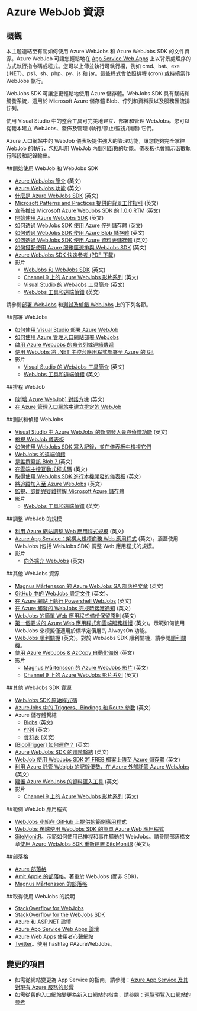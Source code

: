 <properties 
	pageTitle="Azure WebJob 資源" 
	description="了解如何使用 Azure WebJobs 和 Azure WebJobs SDK 的建議資源。" 
	services="app-service\web" 
	documentationCenter=".net" 
	authors="tdykstra" 
	manager="wpickett" 
	editor="jimbe"/>

<tags 
	ms.service="app-service-web" 
	ms.workload="web" 
	ms.tgt_pltfrm="na" 
	ms.devlang="na" 
	ms.topic="article" 
	ms.date="04/03/2015" 
	ms.author="tdykstra"/>

# Azure WebJob 資源

## 概觀

本主題連結至有關如何使用 Azure WebJobs 和 Azure WebJobs SDK 的文件資源。Azure WebJob 可讓您輕鬆地在 [App Service Web Apps](http://go.microsoft.com/fwlink/?LinkId=529714) 上以背景處理序的方式執行指令碼或程式。您可以上傳並執行可執行檔，例如 cmd、bat、exe (.NET)、ps1、sh、php、py、js 和 jar。這些程式會依照排程 (cron) 或持續當作 WebJobs 執行。

WebJobs SDK 可讓您更輕鬆地使用 Azure 儲存體。WebJobs SDK 具有繫結和觸發系統，適用於 Microsoft Azure 儲存體 Blob、佇列和資料表以及服務匯流排佇列。

使用 Visual Studio 中的整合工具可完美地建立、部署和管理 WebJobs。您可以從範本建立 WebJobs、發佈及管理 (執行/停止/監視/偵錯) 它們。

Azure 入口網站中的 WebJob 儀表板提供強大的管理功能，讓您能夠完全掌控 WebJob 的執行，包括叫用 WebJob 內個別函數的功能。儀表板也會顯示函數執行階段和記錄輸出。

##<a name="getstarted"></a>開始使用 WebJob 和 WebJobs SDK

* [Azure WebJobs 簡介](http://www.hanselman.com/blog/IntroducingWindowsAzureWebJobs.aspx) (英文)
* [Azure WebJobs 功能](/blog/2014/10/22/webjobs-goes-into-full-production/) (英文)
* [什麼是 Azure WebJobs SDK](websites-dotnet-webjobs-sdk.md) (英文)
* [Microsoft Patterns and Practices 提供的背景工作指引](https://github.com/mspnp/azure-guidance/blob/master/Background-Jobs.md) (英文)
* [宣佈推出 Microsoft Azure WebJobs SDK 的 1.0.0 RTM](/blog/2014/10/25/announcing-the-1-0-0-rtm-of-microsoft-azure-webjobs-sdk/) (英文)
* [開始使用 Azure WebJobs SDK](websites-dotnet-webjobs-sdk-get-started.md) (英文)
* [如何透過 WebJobs SDK 使用 Azure 佇列儲存體](websites-dotnet-webjobs-sdk-storage-queues-how-to.md) (英文)
* [如何透過 WebJobs SDK 使用 Azure Blob 儲存體](websites-dotnet-webjobs-sdk-storage-blobs-how-to.md) (英文)
* [如何透過 WebJobs SDK 使用 Azure 資料表儲存體](websites-dotnet-webjobs-sdk-storage-tables-how-to.md) (英文)
* [如何搭配使用 Azure 服務匯流排與 WebJobs SDK](websites-dotnet-webjobs-sdk-service-bus.md) (英文)
* [Azure WebJobs SDK 快速參考 (PDF 下載)](http://go.microsoft.com/fwlink/?LinkID=524028&clcid=0x409)
* 影片
	* [WebJobs 和 WebJobs SDK](http://channel9.msdn.com/Shows/Cloud+Cover/Episode-153-WebJobs-with-Pranav-Rastogi?utm_source=dlvr.it&utm_medium=twitter) (英文)
	* [Channel 9 上的 Azure WebJobs 影片系列](http://channel9.msdn.com/Tags/azurefridaywebjobs) (英文)
	* [Visual Studio 的 WebJobs 工具簡介](http://channel9.msdn.com/Shows/Web+Camps+TV/Introducing-WebJobs-Tooling-for-Visual-Studio-with-Brady-Gaster) (英文) 
	* [WebJobs 工具和遠端偵錯](http://channel9.msdn.com/Shows/Web+Camps+TV/WebJobs-GA-Series-Episode-1-WebJobs-Tooling-with-Brady-Gaster) (英文)

請參閱[部署 WebJobs](#deploy) 和[測試及偵錯 WebJobs](#debug) 上的下列各節。

##<a name="deploy"></a>部署 WebJobs

* [如何使用 Visual Studio 部署 Azure WebJob](websites-dotnet-deploy-webjobs.md)
* [如何使用 Azure 管理入口網站部署 WebJobs](web-sites-create-web-jobs.md)
* [啟用 Azure WebJobs 的命令列或連續傳遞](http://azure.microsoft.com/blog/2014/08/18/enabling-command-line-or-continuous-delivery-of-azure-webjobs/)
* [使用 WebJobs 將 .NET 主控台應用程式部署至 Azure 的 Git](http://blog.amitapple.com/post/73574681678/git-deploy-console-app/) 
* 影片
	* [Visual Studio 的 WebJobs 工具簡介](http://channel9.msdn.com/Shows/Web+Camps+TV/Introducing-WebJobs-Tooling-for-Visual-Studio-with-Brady-Gaster) (英文) 
	* [WebJobs 工具和遠端偵錯](http://channel9.msdn.com/Shows/Web+Camps+TV/WebJobs-GA-Series-Episode-1-WebJobs-Tooling-with-Brady-Gaster) (英文) 

##<a name="schedule"></a>排程 WebJob

* [[新增 Azure WebJob] 對話方塊](websites-dotnet-deploy-webjobs.md#configure) (英文)
* [在 Azure 管理入口網站中建立排定的 WebJob](web-sites-create-web-jobs.md#CreateScheduled)

##<a name="debug"></a>測試和偵錯 WebJobs

* [Visual Studio 中 Azure WebJobs 的新開發人員與偵錯功能](http://blogs.msdn.com/b/webdev/archive/2014/11/12/new-developer-and-debugging-features-for-azure-webjobs-in-visual-studio.aspx) (英文)
* [檢視 WebJob 儀表板](websites-dotnet-webjobs-sdk-get-started.md#view-the-webjobs-sdk-dashboard)
* [如何使用 WebJobs SDK 寫入記錄，並在儀表板中檢視它們](websites-dotnet-webjobs-sdk-storage-queues-how-to.md#logs)
* [WebJobs 的遠端偵錯](web-sites-dotnet-troubleshoot-visual-studio.md#remotedebugwj)
* [是誰撰寫該 Blob？](http://blogs.msdn.com/b/jmstall/archive/2014/02/19/who-wrote-that-blob.aspx)(英文) 
* [在雲端主控互動式程式碼](http://blogs.msdn.com/b/jmstall/archive/2014/04/26/hosting-interactive-code-in-the-cloud.aspx) (英文)
* [取得使用 WebJobs SDK 進行本機開發的儀表板](http://blogs.msdn.com/b/jmstall/archive/2014/01/27/getting-a-dashboard-for-local-development-with-the-webjobs-sdk.aspx) (英文)
* [將追蹤加入至 Azure WebJobs](http://blogs.msdn.com/b/mcsuksoldev/archive/2014/09/04/adding-trace-to-azure-web-sites-and-web-jobs.aspx) (英文)
* [監視、診斷與疑難排解 Microsoft Azure 儲存體](../storage-monitoring-diagnosing-troubleshooting/)
* 影片
	* [WebJobs 工具和遠端偵錯](http://channel9.msdn.com/Shows/Web+Camps+TV/WebJobs-GA-Series-Episode-1-WebJobs-Tooling-with-Brady-Gaster) (英文) 

##<a name="scale"></a>調整 WebJob 的規模

* [利用 Azure 網站調整 Web 應用程式規模](http://msdn.microsoft.com/magazine/dn786914.aspx) (英文)
* [Azure App Service：架構大規模商務 Web 應用程式](https://channel9.msdn.com/Events/Build/2014/3-626) (英文)。涵蓋使用 WebJobs (包括 WebJobs SDK) 調整 Web 應用程式的規模。
* 影片
	* [向外擴充 WebJobs](http://channel9.msdn.com/Shows/Azure-Friday/Azure-WebJobs-105-Scaling-out-Web-Jobs) (英文)

##<a name="additional"></a>其他 WebJobs 資源

* [Magnus Mårtensson 的 Azure WebJobs GA 部落格文章](http://magnusmartensson.com/azure-webjobs-ga) (英文)
* [GitHub 中的 WebJobs 設定文件](https://github.com/projectkudu/kudu/wiki/Web-jobs) (英文)。
* [在 Azure 網站上執行 Powershell WebJobs](http://blogs.msdn.com/b/nicktrog/archive/2014/01/22/running-powershell-web-jobs-on-azure-websites.aspx) (英文)
* [在 Azure 觸發的 WebJobs 完成時接獲通知](http://blog.amitapple.com/post/2014/03/webjobs-notification/) (英文)
* [WebJobs 的簡單 Web 應用程式備份保留原則](http://azure.microsoft.com/blog/2014/04/28/simple-web-site-backup-retention-policy-with-webjobs/) (英文)
* [第一個要求的 Azure Web 應用程式和雲端服務緩慢](http://wp.sjkp.dk/windows-azure-websites-and-cloud-services-slow-on-first-request/) (英文)。示範如何使用 WebJobs 來模擬僅適用於標準定價層的 AlwaysOn 功能。
* [WebJobs 順利關機](http://blog.amitapple.com/post/2014/05/webjobs-graceful-shutdown/#.U72Il_5OWUl) (英文)。對於 WebJobs SDK 順利關機，請參閱[順利關機](websites-dotnet-webjobs-sdk-storage-queues-how-to.md#graceful)。
* [使用 Azure WebJobs & AzCopy 自動化備份](http://markjbrown.com/azure-webjobs-azcopy/) (英文)
* 影片
	* [Magnus Mårtensson 的 Azure WebJobs 影片](https://www.youtube.com/playlist?list=PLqp1ZOYYUSd81yEzMYLTw8cz91wx_LU9r) (英文)
	* [Channel 9 上的 Azure WebJobs 影片系列](http://channel9.msdn.com/Tags/azurefridaywebjobs) (英文)

##<a name="additionalsdk"></a>其他 WebJobs SDK 資源

* [WebJobs SDK 原始程式碼](https://github.com/Azure/azure-webjobs-sdk)
* [AzureJobs 中的 Triggers、Bindings 和 Route 參數](http://blogs.msdn.com/b/jmstall/archive/2014/01/28/trigger-bindings-and-route-parameters-in-azurejobs.aspx) (英文) 
* Azure 儲存體繫結
	* [Blobs](http://blogs.msdn.com/b/jmstall/archive/2014/02/18/azure-storage-bindings-part-1-blobs.aspx) (英文)
	* [佇列](http://blogs.msdn.com/b/jmstall/archive/2014/02/18/azure-storage-bindings-part-2-queues.aspx) (英文)
	* [資料表](http://blogs.msdn.com/b/jmstall/archive/2014/03/06/azure-storage-bindings-part-3-tables.aspx) (英文)
* [[BlobTrigger] 如何運作？](http://blogs.msdn.com/b/jmstall/archive/2014/04/17/how-does-blobinput-work.aspx) (英文) 
* [Azure WebJobs SDK 的進階繫結](http://victorhurdugaci.com/advanced-bindings-with-the-windows-azure-web-jobs-sdk/) (英文)
* [WebJob 使用 WebJobs SDK 將 FREB 檔案上傳至 Azure 儲存體](http://thenextdoorgeek.com/post/WAWS-WebJob-to-upload-FREB-files-to-Azure-Storage-using-the-WebJobs-SDK) (英文)
* [利用 Azure 託管 Webjob 的記錄優勢，在 Azure 外部託管 Azure WebJobs](http://bypassion.dk/?p=510) (英文)
* [建置 Azure WebJobs 的資料匯入工具](http://www.freshconsulting.com/building-data-import-tool-azure-webjobs/) (英文)
* 影片
	* [Channel 9 上的 Azure WebJobs 影片系列](http://channel9.msdn.com/Tags/azurefridaywebjobs) (英文)

##<a name="samples"></a>範例 WebJob 應用程式

* [WebJobs 小組在 GitHub 上提供的範例應用程式](https://github.com/azure/azure-webjobs-sdk-samples)
* [WebJobs 後端使用 WebJobs SDK 的簡單 Azure Web 應用程式](http://code.msdn.microsoft.com/Simple-Azure-Website-with-b4391eeb)
* [SiteMonitR](http://code.msdn.microsoft.com/SiteMonitR-dd4fcf77)。示範如何使用已排程和事件驅動的 WebJobs。請參閱部落格文章[使用 Azure WebJobs SDK 重新建置 SiteMonitR](http://www.bradygaster.com/post/rebuilding-the-sitemonitr-using-windows-azure-webjobs) (英文)。

##<a name="blogs"></a>部落格

* [Azure 部落格](/blog)
* [Amit Apple 的部落格](http://blog.amitapple.com/)。著重於 WebJobs (而非 SDK)。
* [Magnus Mårtensson 的部落格](http://magnusmartensson.com/)

##<a name="gethelp"></a>取得使用 WebJobs 的說明

* [StackOverflow for WebJobs](http://stackoverflow.com/questions/tagged/azure-webjobs)
* [StackOverflow for the WebJobs SDK](http://stackoverflow.com/questions/tagged/azure-webjobssdk)
* [Azure 和 ASP.NET 論壇](http://forums.asp.net/1247.aspx)
* [Azure App Service Web Apps 論壇](http://social.msdn.microsoft.com/Forums/azure/home?forum=windowsazurewebsitespreview)
* [Azure Web Apps 使用者心聲網站](http://feedback.azure.com/forums/169385-websites)
* [Twitter](http://twitter.com/)。使用 hashtag #AzureWebJobs。

## 變更的項目
* 如需從網站變更為 App Service 的指南，請參閱：[Azure App Service 及其對現有 Azure 服務的影響](http://go.microsoft.com/fwlink/?LinkId=529714)
* 如需從舊的入口網站變更為新入口網站的指南，請參閱：[巡覽預覽入口網站的參考](http://go.microsoft.com/fwlink/?LinkId=529715)

<!--HONumber=54-->